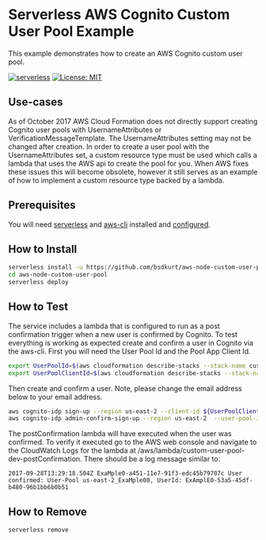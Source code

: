 <!--
title: AWS Serverless Cognito Custom User Pool example in NodeJS
description: This example demonstrates how to create an AWS Cognito custom user pool.
layout: Doc
-->
# Serverless AWS Cognito Custom User Pool Example

This example demonstrates how to create an AWS Cognito custom user pool.

[![serverless](http://public.serverless.com/badges/v3.svg)](http://www.serverless.com)
[![License: MIT](https://img.shields.io/badge/License-MIT-yellow.svg)](https://opensource.org/licenses/MIT)

## Use-cases

As of October 2017 AWS Cloud Formation does not directly support creating Cognito user pools with UsernameAttributes or VerificationMessageTemplate. The UsernameAttributes setting may not be changed after creation. In order to create a user pool with the UsernameAttributes set, a custom resource type must be used which calls a lambda that uses the AWS api to create the pool for you. When AWS fixes these issues this will become obsolete, however it still serves as an example of how to implement a custom resource type backed by a lambda.

## Prerequisites

You will need [serverless](https://serverless.com/framework/docs/providers/aws/guide/quick-start/) and [aws-cli](https://docs.aws.amazon.com/cli/latest/userguide/installing.html) installed and [configured](https://docs.aws.amazon.com/cli/latest/userguide/cli-chap-getting-started.html).

## How to Install

```bash
serverless install -u https://github.com/bsdkurt/aws-node-custom-user-pool
cd aws-node-custom-user-pool
serverless deploy
```

## How to Test

The service includes a lambda that is configured to run as a post confirmation trigger when a new user is confirmed by Cognito. To test everything is working as expected create and confirm a user in Cognito via the aws-cli. First you will need the User Pool Id and the Pool App Client Id.

```bash
export UserPoolId=$(aws cloudformation describe-stacks --stack-name custom-user-pool-dev | grep -A 1 UserPoolId | tail -1 | cut -d'"' -f 4)
export UserPoolClientId=$(aws cloudformation describe-stacks --stack-name custom-user-pool-dev | grep -A 1 UserPoolClientId | tail -1 | cut -d'"' -f 4)
```

Then create and confirm a user. Note, please change the email address below to your email address.

```bash
aws cognito-idp sign-up --region us-east-2 --client-id ${UserPoolClientId} --username your@email.address.com --password Passw0rd! --user-attributes Name="name",Value="Your Name"
aws cognito-idp admin-confirm-sign-up --region us-east-2  --user-pool-id ${UserPoolId} --username your@email.address.com
```

The postConfirmation lambda will have executed when the user was confirmed. To verify it executed go to the AWS web console and navigate to the CloudWatch Logs for the lambda at /aws/lambda/custom-user-pool-dev-postConfirmation. There should be a log message similar to:

```
2017-09-28T13:29:18.504Z ExaMple0-a451-11e7-91f3-edc45b79707c User confirmed: User-Pool us-east-2_ExaMple00, UserId: ExAmplE0-53a5-45df-b480-96b1bb6b0b51
```

## How to Remove

```bash
serverless remove
```

